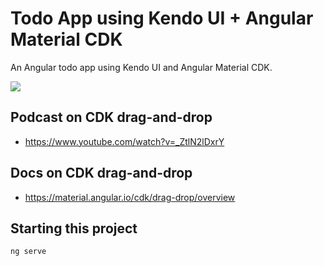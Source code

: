 # Todo App using Kendo UI + Angular Material CDK

An Angular todo app using Kendo UI and Angular Material CDK.

<img src="http://cl.nicoll.co/f9dc33b07339/Screen%252520Recording%2525202019-01-16%252520at%25252002.19%252520PM.gif" >

## Podcast on CDK drag-and-drop
 - https://www.youtube.com/watch?v=_ZtlN2lDxrY

## Docs on CDK drag-and-drop
- https://material.angular.io/cdk/drag-drop/overview

## Starting this project
`ng serve`

